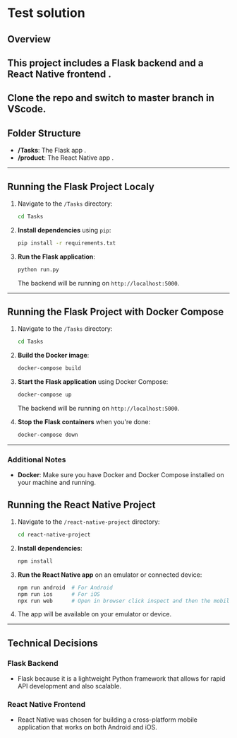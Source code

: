 # Test solution

## Overview

This project includes a **Flask backend** and a **React Native frontend** .
---
## Clone the repo and switch to master branch in VScode.

## Folder Structure

- **/Tasks**: The Flask app .
- **/product**: The React Native app .

---

## Running the Flask Project Localy

1. Navigate to the `/Tasks` directory:
    ```bash
    cd Tasks
    ```

2. **Install dependencies** using `pip`:
    ```bash
    pip install -r requirements.txt
    ```

3. **Run the Flask application**:
    ```bash
    python run.py
    ```

   The backend will be running on `http://localhost:5000`.

---

## Running the Flask Project with Docker Compose

1. Navigate to the `/Tasks` directory:
    ```bash
    cd Tasks
    ```

2. **Build the Docker image**:
    ```bash
    docker-compose build
    ```

3. **Start the Flask application** using Docker Compose:
    ```bash
    docker-compose up
    ```

   The backend will be running on `http://localhost:5000`.

4. **Stop the Flask containers** when you're done:
    ```bash
    docker-compose down
    ```

---

### Additional Notes

- **Docker**: Make sure you have Docker and Docker Compose installed on your machine and running.

## Running the React Native Project

1. Navigate to the `/react-native-project` directory:
    ```bash
    cd react-native-project
    ```

2. **Install dependencies**:
    ```bash
    npm install
    ```

3. **Run the React Native app** on an emulator or connected device:
    ```bash
    npm run android  # For Android
    npm run ios      # For iOS
    npx run web      # Open in browser click inspect and then the mobile device mode  
    ```

4. The app will be available on your emulator or device.

---

## Technical Decisions

### Flask Backend
- Flask because it is a lightweight Python framework that allows for rapid API development and also scalable.

### React Native Frontend
- React Native was chosen for building a cross-platform mobile application that works on both Android and iOS.
  
